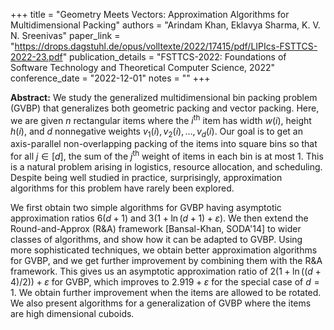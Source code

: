 +++
title = "Geometry Meets Vectors: Approximation Algorithms for Multidimensional Packing"
authors = "Arindam Khan, Eklavya Sharma, K. V. N. Sreenivas"
paper_link = "https://drops.dagstuhl.de/opus/volltexte/2022/17415/pdf/LIPIcs-FSTTCS-2022-23.pdf"
publication_details = "FSTTCS-2022: Foundations of Software Technology and Theoretical Computer Science, 2022"
conference_date = "2022-12-01"
notes = ""
+++

<b>Abstract:</b>
We study the generalized multidimensional bin packing problem (GVBP) that generalizes both geometric packing and vector packing. Here, we are given $n$ rectangular items where the $i^{\textrm{th}}$ item has width $w(i)$, height $h(i)$, and $d$ nonnegative weights $v_1(i), v_2(i), \ldots, v_{d}(i)$. Our goal is to get an axis-parallel non-overlapping packing of the items into square bins so that for all $j \in [d]$, the sum of the $j^{\textrm{th}}$ weight of items in each bin is at most $1$. This is a natural problem arising in logistics, resource allocation, and scheduling. Despite being well studied in practice, surprisingly, approximation algorithms for this problem have rarely been explored.

We first obtain two simple algorithms for GVBP having asymptotic approximation ratios $6(d+1)$ and $3(1 + \ln(d+1) + \varepsilon)$. We then extend the Round-and-Approx (R\&A) framework [Bansal-Khan, SODA'14] to wider classes of algorithms, and show how it can be adapted to GVBP. Using more sophisticated techniques, we obtain better approximation algorithms for GVBP, and we get further improvement by combining them with the R\&A framework. This gives us an asymptotic approximation ratio of $2(1+\ln((d+4)/2))+\varepsilon$ for GVBP, which improves to $2.919+\varepsilon$ for the special case of $d=1$. We obtain further improvement when the items are allowed to be rotated. We also present algorithms for a generalization of GVBP where the items are high dimensional cuboids. 

